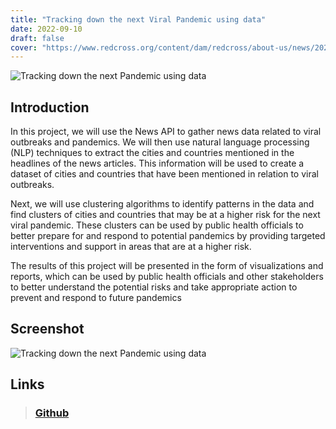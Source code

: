 ```yaml
---
title: "Tracking down the next Viral Pandemic using data"
date: 2022-09-10
draft: false
cover: "https://www.redcross.org/content/dam/redcross/about-us/news/2021/production_corps_1_1500x918.jpg.img.jpeg"
---
```


![Tracking down the next Pandemic using data](https://www.redcross.org/content/dam/redcross/about-us/news/2021/production_corps_1_1500x918.jpg.img.jpeg)

## Introduction
In this project, we will use the News API to gather news data related to viral outbreaks and pandemics. We will then use natural language processing (NLP) techniques to extract the cities and countries mentioned in the headlines of the news articles. This information will be used to create a dataset of cities and countries that have been mentioned in relation to viral outbreaks.

Next, we will use clustering algorithms to identify patterns in the data and find clusters of cities and countries that may be at a higher risk for the next viral pandemic. These clusters can be used by public health officials to better prepare for and respond to potential pandemics by providing targeted interventions and support in areas that are at a higher risk.

The results of this project will be presented in the form of visualizations and reports, which can be used by public health officials and other stakeholders to better understand the potential risks and take appropriate action to prevent and respond to future pandemics

## Screenshot
![Tracking down the next Pandemic using data](https://github.com/GurpreetMeelu/tracking-next-viral-pandemic-using-data/blob/master/pngs/world1.png?raw=true)

## Links
> ### [Github](https://github.com/GurpreetMeelu/tracking-next-viral-pandemic-using-data)
